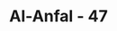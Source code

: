 ---
title: "Al-Anfal - 47"
no: 47
arabic_no: ٤٧
ayah: وَلَا تَكُوْنُوْا كَالَّذِيْنَ خَرَجُوْا مِنْ دِيَارِهِمْ بَطَرًا وَّرِئَاۤءَ النَّاسِ وَيَصُدُّوْنَ عَنْ سَبِيْلِ اللّٰهِ ۗوَاللّٰهُ بِمَايَعْمَلُوْنَ مُحِيْطٌ 
translation: "Dan janganlah kamu seperti orang-orang yang keluar dari kampung halamannya dengan rasa angkuh dan ingin dipuji orang (ria) serta menghalang-halangi (orang) dari jalan Allah. Allah meliputi segala yang mereka kerjakan."
tafsir: "Dalam ayat ini Allah melarang kaum Muslimin agar tidak bersikap seperti orang-orang kafir Quraisy yang keluar dari kampungnya dengan rasa angkuh dengan maksud ria pada manusia. Mereka berlaku angkuh dan sombong terhadap manusia yang melihatnya dan mereka selalu memuji-muji tentaranya dengan menonjolkan sikap-sikap keperwiraan dan keberaniannya. Mereka bermaksud membangkitkan permusuhan dengan Nabi Muhammad dan berpaling dari dakwahnya dan menyiksa para sahabat yang mengikuti jejak Nabinya. Allah memberi peringatan, bahwa Dia Maha Mengetahui apa saja yang mereka kerjakan dan memberi ancaman dengan azab yang setimpal dengan kejahatannya.\n\nMenurut Imam al-Bukhari, ayat itu diturunkan sehubungan dengan peristiwa kaum musyrikin Quraisy, ketika mereka meninggalkan negeri Mekah dan bergerak menuju Badar. Ketika Rasulullah berhadapan dengan tentara musyrikin itu, beliau munajat dengan berkata, \"Ya Allah, inilah kaum Quraisy telah datang dengan kesombongan dan kecongkakannya, mereka ingkar kepada-Mu dan mendustakan utusan-Mu, maka berikanlah pertolongan yang Engkau telah janjikan kepada kami.\" Ketika Abu Sufyan yang memimpin kafilah unta niaga itu melihat, bahwa untanya telah selamat menyusur pantai, maka ia berkata kepada Abu Jahal yang memimpin pasukan Quraisy, \"Kedatangan kamu itu hanya sekadar menyelamatkan kafilah unta jangan sampai dirampas oleh sahabat-sahabat Muhammad, maka sekarang kafilah unta itu telah selamat. Karena itu pulanglah kamu kembali ke Mekah.\" Abu Jahal berkata, \"Demi Allah kami tidak akan kembali sebelum sampai ke Badar.\" Kebetulan pada waktu itu di Badar ada pasar besar yang banyak menghimpun barang dagangan setiap tahun. Abu Jahal berkata, \"Kami akan tinggal di Badar selama tiga hari sehingga sempat minum arak dengan puas, memakan hidangan yang enak, menyembelih unta dan menghibur diri dengan lagu dan kesenian. Biarlah semua bangsa Arab mengetahui dan menyaksikan, bahwa kaum Quraisy berada dalam kebesaran dan kejayaan.\" Karena itu Allah melarang kaum Muslimin berlaku seperti mereka, sebaliknya orang-orang mukmin harus tetap memelihara keikhlasan hati, ketabahan, kesabaran dan ketaatan kepada Rasulullah."
---
